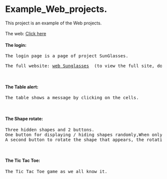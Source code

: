 # Example_Web_projects.
<p>
  This project is an example of the Web projects.
  <br>
  <br>
  The web: <a href="https://harelazimtas.github.io/Example_Web_projects/" target="_blank">Click here</a>
</p>
<h4>The login:</h4>
<pre>
The login page is a page of project SunGlasses.<br>
The full website: <a href="https://github.com/Harelazimtas/Web-Sunglasses-Shop">web Sunglasses</a>  (to view the full site, download the entire project)
</pre>
<br>
<h4>The Table alert:</h4>
<pre>
The table shows a message by clicking on the cells.
</pre>
<br>
<h4>The Shape rotate:</h4>
<pre>
Three hidden shapes and 2 buttons.
One button for displaying / hiding shapes randomly,When only one shape appears at most.
A second button to rotate the shape that appears, the rotation will do at a random angle.
</pre>
<br>
<h4>The Tic Tac Toe:</h4>
<pre>
The Tic Tac Toe game as we all know it.
</pre>
